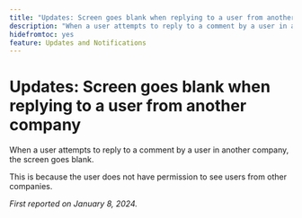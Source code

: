 ```yaml
---
title: "Updates: Screen goes blank when replying to a user from another company"
description: "When a user attempts to reply to a comment by a user in another company, the screen goes blank."
hidefromtoc: yes
feature: Updates and Notifications
---
```


# Updates: Screen goes blank when replying to a user from another company

When a user attempts to reply to a comment by a user in another company, the screen goes blank.

This is because the user does not have permission to see users from other companies.

_First reported on January 8, 2024._
